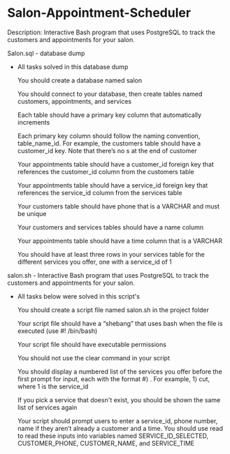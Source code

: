 # Salon-Appointment-Scheduler
Description: Interactive Bash program that uses PostgreSQL to track the customers and appointments for your salon.

Salon.sql - database dump

* All tasks solved in this database dump

    You should create a database named salon
    
    You should connect to your database, then create tables named customers, appointments, and services
    
    Each table should have a primary key column that automatically increments
    
    Each primary key column should follow the naming convention, table_name_id. For example, the customers table should have a customer_id key. Note that there’s no s at the end of customer
    
    Your appointments table should have a customer_id foreign key that references the customer_id column from the customers table
    
    Your appointments table should have a service_id foreign key that references the service_id column from the services table
    
    Your customers table should have phone that is a VARCHAR and must be unique
    
    Your customers and services tables should have a name column
    
    Your appointments table should have a time column that is a VARCHAR
    
    You should have at least three rows in your services table for the different services you offer, one with a service_id of 1

salon.sh - Interactive Bash program that uses PostgreSQL to track the customers and appointments for your salon.

* All tasks below were solved in this script's
    
    You should create a script file named salon.sh in the project folder
    
    Your script file should have a “shebang” that uses bash when the file is executed (use #! /bin/bash)
    
    Your script file should have executable permissions
    
    You should not use the clear command in your script
    
    You should display a numbered list of the services you offer before the first prompt for input, each with the format #) <service>. For example, 1) cut, where 1 is the service_id
    
    If you pick a service that doesn't exist, you should be shown the same list of services again
    
    Your script should prompt users to enter a service_id, phone number, name if they aren’t already a customer and a time. You should use read to read these inputs into variables named SERVICE_ID_SELECTED, CUSTOMER_PHONE, CUSTOMER_NAME, and SERVICE_TIME

